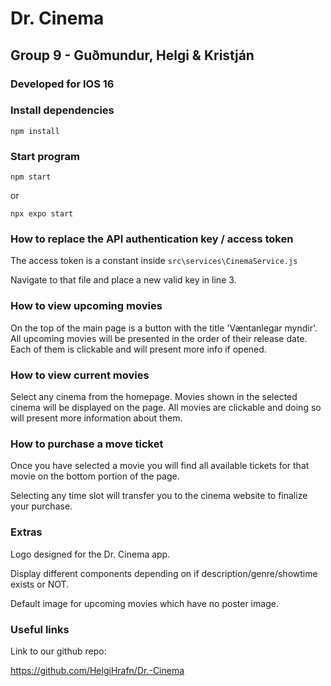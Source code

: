 # Dr. Cinema

## Group 9 - Guðmundur, Helgi & Kristján

### Developed for IOS 16

### Install dependencies

`npm install`

### Start program

`npm start` 

or

`npx expo start`

### How to replace the API authentication key / access token

The access token is a constant inside `src\services\CinemaService.js`

Navigate to that file and place a new valid key in line 3.

### How to view upcoming movies

On the top of the main page is a button with the title 'Væntanlegar myndir'.
All upcoming movies will be presented in the order of their release date. 
Each of them is clickable and will present more info if opened.

### How to view current movies

Select any cinema from the homepage.
Movies shown in the selected cinema will be displayed on the page.
All movies are clickable and doing so will present more information about them.

### How to purchase a move ticket

Once you have selected a movie you will find 
all available tickets for that movie on the bottom portion of the page.

Selecting any time slot will transfer you to the cinema website to finalize your purchase.

### Extras

Logo designed for the Dr. Cinema app.

Display different components depending on if description/genre/showtime exists or NOT.

Default image for upcoming movies which have no poster image.

### Useful links

Link to our github repo:

https://github.com/HelgiHrafn/Dr.-Cinema


